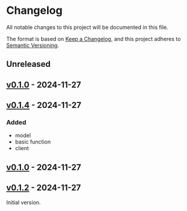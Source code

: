# Changelog

All notable changes to this project will be documented in this file.

The format is based on [Keep a Changelog](https://keepachangelog.com/en/1.0.0/),
and this project adheres to [Semantic Versioning](https://semver.org/spec/v2.0.0.html).

## Unreleased

## [v0.1.0](https://github.com/tracesql/tracesql-py/releases/tag/v0.1.0) - 2024-11-27

## [v0.1.4](https://github.com/tracesql/tracesql-py/releases/tag/v0.1.4) - 2024-11-27
### Added
- model
- basic function
- client


## [v0.1.0](https://github.com/tracesql/tracesql-py/releases/tag/v0.1.0) - 2024-11-27

## [v0.1.2](https://github.com/tracesql/tracesql-py/releases/tag/v0.1.2) - 2024-11-27
Initial version.
